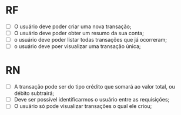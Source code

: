 # RF

- [ ] O usuário deve poder criar uma nova transação;
- [ ] O usuário deve poder obter um resumo da sua conta; 
- [ ] o usuário deve poder listar todas transações que já ocorreram;
- [ ] o usuário deve poer visualizar uma transação única;

# RN

- [ ] A transação pode ser do tipo crédito que somará ao valor total, ou débito subtrairá;
- [ ] Deve ser possível identificarmos o usuário entre as requisições;
- [ ] O usuário só pode visualizar transações o qual ele criou;